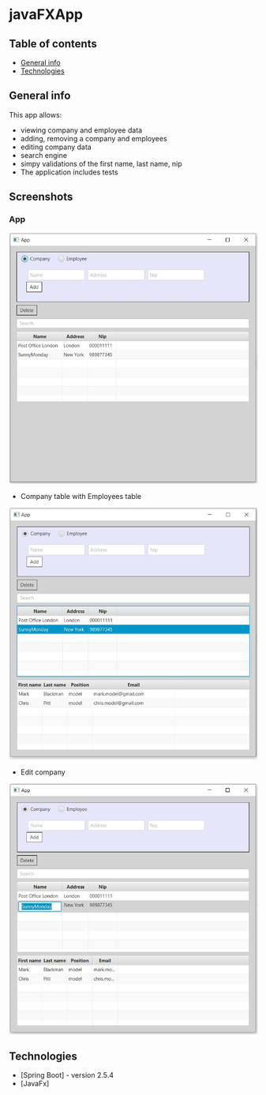 # javaFXApp


## Table of contents
* [General info](#general-info)
* [Technologies](#technologies)


## General info

This app allows:
- viewing company and employee data
- adding, removing a company and employees
- editing company data
- search engine
- simpy validations of the first name, last name, nip
- The application includes tests

## Screenshots

### App

![App](spring-boot/src/main/resources/static/images/screen1.JPG)

- Company table with Employees table

![App](spring-boot/src/main/resources/static/images/screen2.JPG)

- Edit company

![App](spring-boot/src/main/resources/static/images/screen3.JPG)



## Technologies
* [Spring Boot] - version 2.5.4
* [JavaFx] 
